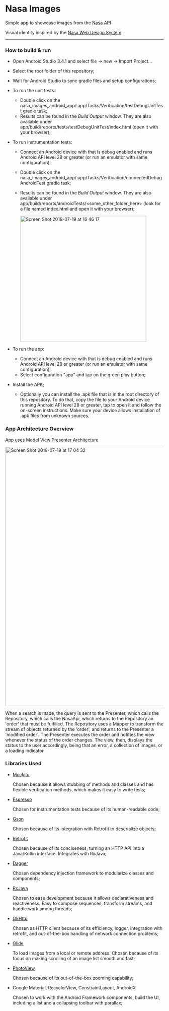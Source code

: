 # Nasa Images
Simple app to showcase images from the [Nasa API](https://images.nasa.gov/docs/images.nasa.gov_api_docs.pdf)

Visual identity inspired by the [Nasa Web Design System](https://nasa.github.io/nasawds-site/components/colors/)

-----

### How to build & run

* Open Android Studio 3.4.1 and select file -> new -> Import Project...
* Select the root folder of this repository;
* Wait for Android Studio to sync gradle files and setup configurations;


* To run the unit tests:
  * Double click on the nasa_images_android_app/:app/Tasks/Verification/testDebugUnitTest gradle task;
  * Results can be found in the *Build Output* window. They are also available under app/build/reports/tests/testDebugUnitTest/index.html  (open it with your browser);
  
* To run instrumentation tests:
  * Connect an Android device with that is debug enabled and runs Android API level 28 or greater (or run an emulator with same configuration);
  * Double click on the nasa_images_android_app/:app/Tasks/Verification/connectedDebugAndroidTest gradle task;
  * Results can be found in the *Build Output* window. They are also available under app/build/reports/androidTests/<some_other_folder_here>  (look for a file named index.html and open it with your browser);

       <img width="400" alt="Screen Shot 2019-07-19 at 16 46 17" src="https://user-images.githubusercontent.com/6198387/61562664-2c5a6680-aa48-11e9-97c1-160e7c8b84c8.png">

* To run the app:
  * Connect an Android device with that is debug enabled and runs Android API level 28 or greater (or run an emulator with same configuration);
  * Select configuration "app" and tap on the green play button;
  
* Install the APK;
  * Optionally you can install the .apk file that is in the root directory of this repository. To do that, copy the file to your Android device running Android API level 28 or greater, tap to open it and follow the on-screen instructions. Make sure your device allows installation of .apk files from unknown sources.

### App Architecture Overview

App uses Model View Presenter Architecture

<img width="823" alt="Screen Shot 2019-07-19 at 17 04 32" src="https://user-images.githubusercontent.com/6198387/61562598-092fb700-aa48-11e9-8f4b-2b6aa548a701.png">

When a search is made, the query is sent to the Presenter, which calls the Repository, which calls the NasaApi, which returns to the Repository an 'order' that must be fulfilled. The Repository uses a Mapper to transform the stream of objects returned by the 'order', and returns to the Presenter a 'modified order'. The Presenter executes the order and notifies the view whenever the status of the order changes. The view, then, displays the status to the user accordingly, being that an error, a collection of images, or a loading indicator.

### Libraries Used

* [Mockito](https://site.mockito.org/)

   Chosen because it allows stubbing of methods and classes and has flexible verification methods, which makes it easy to write tests;
* [Espresso](https://developer.android.com/training/testing/espresso)

   Chosen for instrumentation tests because of its human-readable code;
* [Gson](https://github.com/google/gson)

   Chosen because of its integration with Retrofit to deserialize objects;
* [Retrofit](https://square.github.io/retrofit/)

   Chosen because of its conciseness, turning an HTTP API into a Java/Kotlin interface. Integrates with RxJava;
* [Dagger](https://github.com/google/dagger)

   Chosen dependency injection framework to modularize classes and components;
* [RxJava](https://github.com/ReactiveX/RxJava)

   Chosen to ease development because it allows declarativeness and reactiveness. Easy to compose sequences, transform streams, and handle work among threads;
* [OkHttp](https://square.github.io/okhttp/)

   Chosen as HTTP client because of its efficiency, logger, integration with retrofit, and out-of-the-box handling of network connection problems;
* [Glide](https://github.com/bumptech/glide)

   To load images from a local or remote address. Chosen because of its focus on making scrolling of an image list smooth and fast;
* [PhotoView](https://github.com/chrisbanes/PhotoView)

   Chosen because of its out-of-the-box zooming capability;
* Google Material, RecyclerView, ConstraintLayout, AndroidX

   Chosen to work with the Android Framework components, build the UI, including a list and a collapsing toolbar with parallax;




